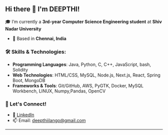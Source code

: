 ## Hi there 👋 I'm DEEPTHI!

🎓 I’m currently a **3rd-year Computer Science Engineering student** at **Shiv Nadar University**

- 📍 Based in **Chennai, India**
  
### 🛠 Skills & Technologies:
- **Programming Languages**: Java, Python, C, C++, JavaScript, bash, Solidity
- **Web Technologies**: HTML/CSS, MySQL, Node.js, Next.js, React, Spring Boot, MongoDB
- **Frameworks & Tools**: Git/GitHub, AWS, PyGTK, Docker, MySQL Workbench, LINUX, Numpy,Pandas, OpenCV

  
### 🔗 Let's Connect!

- 💼 [LinkedIn](https://www.linkedin.com/in/deepthi-ilangovan-1169ab242/)
- 📫 Email: [deepthiilango@gmail.com](mailto:deepthiilango@gmail.com)

---

